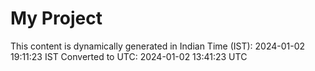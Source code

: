 # My Project

This content is dynamically generated in Indian Time (IST): 2024-01-02 19:11:23 IST
Converted to UTC: 2024-01-02 13:41:23 UTC

